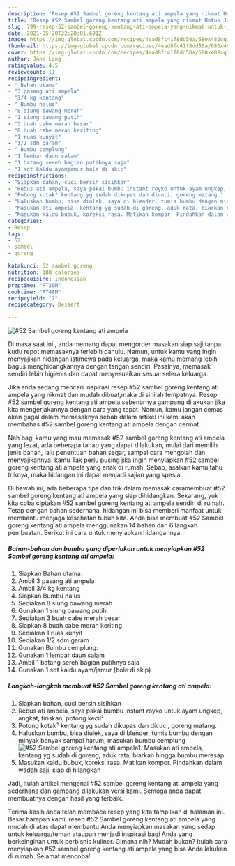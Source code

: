 ```yaml
---
description: "Resep #52 Sambel goreng kentang ati ampela yang nikmat Untuk Jualan"
title: "Resep #52 Sambel goreng kentang ati ampela yang nikmat Untuk Jualan"
slug: 799-resep-52-sambel-goreng-kentang-ati-ampela-yang-nikmat-untuk-jualan
date: 2021-05-20T22:28:01.691Z
image: https://img-global.cpcdn.com/recipes/4ead8fc41f8dd50a/680x482cq70/52-sambel-goreng-kentang-ati-ampela-foto-resep-utama.jpg
thumbnail: https://img-global.cpcdn.com/recipes/4ead8fc41f8dd50a/680x482cq70/52-sambel-goreng-kentang-ati-ampela-foto-resep-utama.jpg
cover: https://img-global.cpcdn.com/recipes/4ead8fc41f8dd50a/680x482cq70/52-sambel-goreng-kentang-ati-ampela-foto-resep-utama.jpg
author: Jane Long
ratingvalue: 4.5
reviewcount: 11
recipeingredient:
- " Bahan utama"
- "3 pasang ati ampela"
- "3/4 kg kentang"
- " Bumbu halus"
- "8 siung bawang merah"
- "1 siung bawang putih"
- "3 buah cabe merah besar"
- "8 buah cabe merah keriting"
- "1 ruas kunyit"
- "1/2 sdm garam"
- " Bumbu cemplung"
- "1 lembar daun salam"
- "1 batang sereh bagian putihnya saja"
- "1 sdt kaldu ayamjamur bole di skip"
recipeinstructions:
- "Siapkan bahan, cuci bersih sisihkan"
- "Rebus ati ampela, saya pakai bumbu instant royko untuk ayam ungkep, angkat, tiriskan, potong kecil²"
- "Potong kotak² kentang yg sudah dikupas dan dicuci, goreng matang."
- "Haluskan bumbu, bisa diulek, saya di blender, tumis bumbu dengan minyak banyak sampai harum, masukan bumbu cemplung"
- "Masukan ati ampela, kentang yg sudah di goreng, aduk rata, biarkan hingga bumbu meresap"
- "Masukan kaldu bubuk, koreksi rasa. Matikan kompor. Pindahkan dalam wadah saji, siap di hilangkan"
categories:
- Resep
tags:
- 52
- sambel
- goreng

katakunci: 52 sambel goreng 
nutrition: 188 calories
recipecuisine: Indonesian
preptime: "PT20M"
cooktime: "PT48M"
recipeyield: "2"
recipecategory: Dessert

---
```



![#52 Sambel goreng kentang ati ampela](https://img-global.cpcdn.com/recipes/4ead8fc41f8dd50a/680x482cq70/52-sambel-goreng-kentang-ati-ampela-foto-resep-utama.jpg)

Di masa  saat ini , anda memang dapat mengorder masakan siap saji tanpa kudu repot memasaknya terlebih dahulu. Namun, untuk kamu yang ingin menyajikan hidangan istimewa pada keluarga, maka kamu memang lebih bagus menghidangkannya dengan tangan sendiri. Pasalnya, memasak sendiri lebih higienis dan dapat menyesuaikan sesuai selera keluarga.

Jika anda sedang mencari inspirasi resep #52 sambel goreng kentang ati ampela yang nikmat dan mudah dibuat,maka di sinilah tempatnya. Resep #52 sambel goreng kentang ati ampela  sebenarnya gampang dilakukan jika kita mengerjakannya dengan cara yang tepat. Namun, kamu jangan cemas akan gagal dalam memasaknya 
sebab dalam artikel ini kami akan membahas #52 sambel goreng kentang ati ampela dengan cermat.  



Nah bagi kamu yang mau memasak #52 sambel goreng kentang ati ampela yang lezat, ada beberapa tahap yang dapat dilakukan, mulai dari memilih jenis bahan, lalu penentuan bahan segar, sampai cara mengolah dan menyajikannya. kamu Tak perlu pusing jika ingin menyiapkan #52 sambel goreng kentang ati ampela yang enak di rumah. Sebab, asalkan kamu  tahu triknya, maka hidangan ini dapat menjadi sajian yang spesial.

Di bawah ini, ada beberapa tips dan trik dalam memasak caramembuat #52 sambel goreng kentang ati ampela yang siap dihidangkan. Sekarang, yuk kita coba ciptakan #52 sambel goreng kentang ati ampela sendiri di rumah. Tetap dengan bahan sederhana, hidangan ini bisa memberi manfaat untuk membantu menjaga kesehatan tubuh kita. Anda bisa membuat #52 Sambel goreng kentang ati ampela menggunakan 14 bahan dan 6 langkah pembuatan. Berikut ini cara untuk menyiapkan hidangannya.

<!--inarticleads1-->

##### Bahan-bahan dan bumbu yang diperlukan untuk menyiapkan #52 Sambel goreng kentang ati ampela:

1. Siapkan  Bahan utama:
1. Ambil 3 pasang ati ampela
1. Ambil 3/4 kg kentang
1. Siapkan  Bumbu halus
1. Sediakan 8 siung bawang merah
1. Gunakan 1 siung bawang putih
1. Sediakan 3 buah cabe merah besar
1. Siapkan 8 buah cabe merah keriting
1. Sediakan 1 ruas kunyit
1. Sediakan 1/2 sdm garam
1. Gunakan  Bumbu cemplung:
1. Gunakan 1 lembar daun salam
1. Ambil 1 batang sereh bagian putihnya saja
1. Gunakan 1 sdt kaldu ayam/jamur (bole di skip)




<!--inarticleads2-->

##### Langkah-langkah membuat #52 Sambel goreng kentang ati ampela:

1. Siapkan bahan, cuci bersih sisihkan
1. Rebus ati ampela, saya pakai bumbu instant royko untuk ayam ungkep, angkat, tiriskan, potong kecil²
1. Potong kotak² kentang yg sudah dikupas dan dicuci, goreng matang.
1. Haluskan bumbu, bisa diulek, saya di blender, tumis bumbu dengan minyak banyak sampai harum, masukan bumbu cemplung
<img src="//assets-global.cpcdn.com/assets/icons/button_play-2c75c40dde080a61004c1f40b05d8f140eaff45d7e9e6481dc71c63d2e7c4909.png" alt="#52 Sambel goreng kentang ati ampela">1. Masukan ati ampela, kentang yg sudah di goreng, aduk rata, biarkan hingga bumbu meresap
1. Masukan kaldu bubuk, koreksi rasa. Matikan kompor. Pindahkan dalam wadah saji, siap di hilangkan




Jadi, itulah artikel mengenai  #52 sambel goreng kentang ati ampela  yang sederhana dan gampang dilakukan versi kami. Semoga anda dapat membuatnya dengan hasil yang terbaik. 

Terima kasih anda telah membaca resep yang kita tampilkan di halaman ini. Besar harapan kami, resep  #52 Sambel goreng kentang ati ampela yang mudah di atas dapat membantu Anda menyiapkan masakan yang sedap untuk keluarga/teman ataupun menjadi inspirasi bagi Anda yang berkeinginan untuk berbisnis kuliner. Gimana nih? Mudah bukan? Itulah cara menyiapkan #52 sambel goreng kentang ati ampela yang bisa Anda lakukan di rumah. Selamat mencoba!

